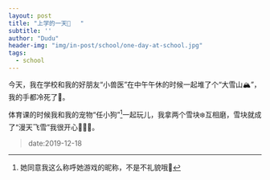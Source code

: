 ```yaml
---
layout: post
title: "上学的一天🎒　 "
subtitle: ''
author: "Dudu"
header-img: "img/in-post/school/one-day-at-school.jpg"
tags:
  - school
---
```


今天，我在学校和我的好朋友“小兽医”在中午午休的时候一起堆了个“大雪山🏔️”，我的手都冷死了🥶。   



体育课的时候我和我的宠物“任小狗”[^statement]一起玩儿，我拿两个雪块❄️互相磨，雪块就成了“漫天飞雪”我很开心🥳🥳🥳。



> date:2019-12-18



[^statement]:她同意我这么称呼她游戏的昵称，不是不礼貌哦🤠